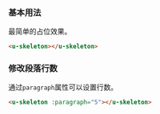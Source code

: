 ### 基本用法

最简单的占位效果。

``` html
<u-skeleton></u-skeleton>
```

### 修改段落行数

通过`paragraph`属性可以设置行数。

``` html
<u-skeleton :paragraph="5"></u-skeleton>
```

